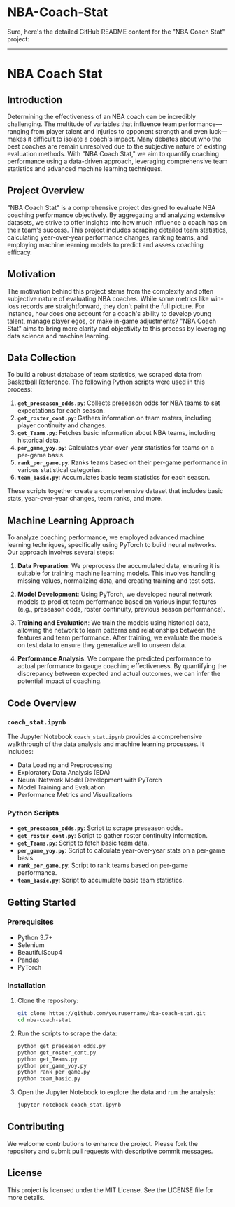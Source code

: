 # NBA-Coach-Stat
Sure, here's the detailed GitHub README content for the "NBA Coach Stat" project:

---

# NBA Coach Stat

## Introduction

Determining the effectiveness of an NBA coach can be incredibly challenging. The multitude of variables that influence team performance—ranging from player talent and injuries to opponent strength and even luck—makes it difficult to isolate a coach's impact. Many debates about who the best coaches are remain unresolved due to the subjective nature of existing evaluation methods. With "NBA Coach Stat," we aim to quantify coaching performance using a data-driven approach, leveraging comprehensive team statistics and advanced machine learning techniques.

## Project Overview

"NBA Coach Stat" is a comprehensive project designed to evaluate NBA coaching performance objectively. By aggregating and analyzing extensive datasets, we strive to offer insights into how much influence a coach has on their team's success. This project includes scraping detailed team statistics, calculating year-over-year performance changes, ranking teams, and employing machine learning models to predict and assess coaching efficacy.

## Motivation

The motivation behind this project stems from the complexity and often subjective nature of evaluating NBA coaches. While some metrics like win-loss records are straightforward, they don't paint the full picture. For instance, how does one account for a coach's ability to develop young talent, manage player egos, or make in-game adjustments? "NBA Coach Stat" aims to bring more clarity and objectivity to this process by leveraging data science and machine learning.

## Data Collection

To build a robust database of team statistics, we scraped data from Basketball Reference. The following Python scripts were used in this process:

1. **`get_preseason_odds.py`**: Collects preseason odds for NBA teams to set expectations for each season.
2. **`get_roster_cont.py`**: Gathers information on team rosters, including player continuity and changes.
3. **`get_Teams.py`**: Fetches basic information about NBA teams, including historical data.
4. **`per_game_yoy.py`**: Calculates year-over-year statistics for teams on a per-game basis.
5. **`rank_per_game.py`**: Ranks teams based on their per-game performance in various statistical categories.
6. **`team_basic.py`**: Accumulates basic team statistics for each season.

These scripts together create a comprehensive dataset that includes basic stats, year-over-year changes, team ranks, and more.

## Machine Learning Approach

To analyze coaching performance, we employed advanced machine learning techniques, specifically using PyTorch to build neural networks. Our approach involves several steps:

1. **Data Preparation**: We preprocess the accumulated data, ensuring it is suitable for training machine learning models. This involves handling missing values, normalizing data, and creating training and test sets.

2. **Model Development**: Using PyTorch, we developed neural network models to predict team performance based on various input features (e.g., preseason odds, roster continuity, previous season performance).

3. **Training and Evaluation**: We train the models using historical data, allowing the network to learn patterns and relationships between the features and team performance. After training, we evaluate the models on test data to ensure they generalize well to unseen data.

4. **Performance Analysis**: We compare the predicted performance to actual performance to gauge coaching effectiveness. By quantifying the discrepancy between expected and actual outcomes, we can infer the potential impact of coaching.

## Code Overview

### `coach_stat.ipynb`

The Jupyter Notebook `coach_stat.ipynb` provides a comprehensive walkthrough of the data analysis and machine learning processes. It includes:

- Data Loading and Preprocessing
- Exploratory Data Analysis (EDA)
- Neural Network Model Development with PyTorch
- Model Training and Evaluation
- Performance Metrics and Visualizations

### Python Scripts

- **`get_preseason_odds.py`**: Script to scrape preseason odds.
- **`get_roster_cont.py`**: Script to gather roster continuity information.
- **`get_Teams.py`**: Script to fetch basic team data.
- **`per_game_yoy.py`**: Script to calculate year-over-year stats on a per-game basis.
- **`rank_per_game.py`**: Script to rank teams based on per-game performance.
- **`team_basic.py`**: Script to accumulate basic team statistics.

## Getting Started

### Prerequisites

- Python 3.7+
- Selenium
- BeautifulSoup4
- Pandas
- PyTorch

### Installation

1. Clone the repository:
    ```bash
    git clone https://github.com/yourusername/nba-coach-stat.git
    cd nba-coach-stat
    ```

2. Run the scripts to scrape the data:
    ```bash
    python get_preseason_odds.py
    python get_roster_cont.py
    python get_Teams.py
    python per_game_yoy.py
    python rank_per_game.py
    python team_basic.py
    ```

3. Open the Jupyter Notebook to explore the data and run the analysis:
    ```bash
    jupyter notebook coach_stat.ipynb
    ```

## Contributing

We welcome contributions to enhance the project. Please fork the repository and submit pull requests with descriptive commit messages.

## License

This project is licensed under the MIT License. See the LICENSE file for more details.

